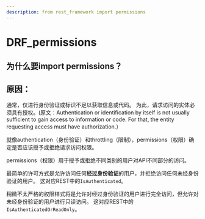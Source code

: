 ```yaml
---
description: from rest_framework import permissions
---
```


# DRF\_permissions

## 为什么要import permissions？

## 原因：

通常，仅进行身份验证或标识不足以获取信息或代码。 为此，请求访问的实体必须具有授权。\(原文：Authentication or identification by itself is not usually sufficient to gain access to information or code. For that, the entity requesting access must have authorization.）

就像authentication（身份验证）和throttling（限制），permissions（权限）确定是否应该授予或拒绝请求访问权限。

permissions（权限）用于授予或拒绝不同类别的用户对API不同部分的访问。

最简单的许可方式是允许访问任何**经过身份验证**的用户，并拒绝访问任何未经身份验证的用户。 这对应REST中的`IsAuthenticated`。

稍微不太严格的权限样式将是允许对经过身份验证的用户进行完全访问，但允许对未经身份验证的用户进行只读访问。 这对应REST中的`IsAuthenticatedOrReadOnly`。

